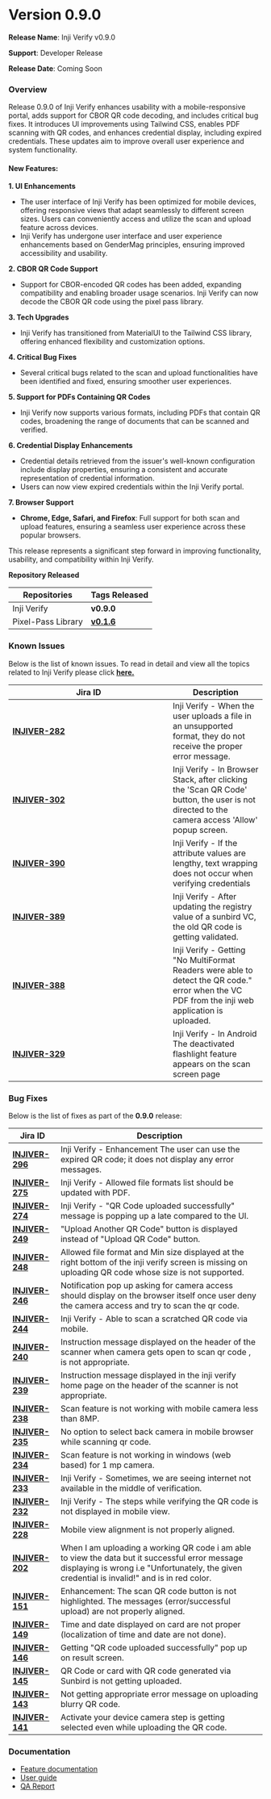 # Version 0.9.0

**Release Name**: Inji Verify v0.9.0

**Support**: Developer Release

**Release Date**: Coming Soon

### **Overview**

Release 0.9.0 of Inji Verify enhances usability with a mobile-responsive portal, adds support for CBOR QR code decoding, and includes critical bug fixes. It introduces UI improvements using Tailwind CSS, enables PDF scanning with QR codes, and enhances credential display, including expired credentials. These updates aim to improve overall user experience and system functionality.

#### **New Features:**

**1. UI Enhancements**

* The user interface of Inji Verify has been optimized for mobile devices, offering responsive views that adapt seamlessly to different screen sizes. Users can conveniently access and utilize the scan and upload feature across devices.
* Inji Verify has undergone user interface and user experience enhancements based on GenderMag principles, ensuring improved accessibility and usability.

**2. CBOR QR Code Support**

* Support for CBOR-encoded QR codes has been added, expanding compatibility and enabling broader usage scenarios. Inji Verify can now decode the CBOR QR code using the pixel pass library.

**3. Tech Upgrades**

* Inji Verify has transitioned from MaterialUI to the Tailwind CSS library, offering enhanced flexibility and customization options.

**4. Critical Bug Fixes**

* Several critical bugs related to the scan and upload functionalities have been identified and fixed, ensuring smoother user experiences.

**5. Support for PDFs Containing QR Codes**

* Inji Verify now supports various formats, including PDFs that contain QR codes, broadening the range of documents that can be scanned and verified.

**6. Credential Display Enhancements**

* Credential details retrieved from the issuer's well-known configuration include display properties, ensuring a consistent and accurate representation of credential information.
* Users can now view expired credentials within the Inji Verify portal.

**7. Browser Support**

* **Chrome, Edge, Safari, and Firefox**: Full support for both scan and upload features, ensuring a seamless user experience across these popular browsers.

This release represents a significant step forward in improving functionality, usability, and compatibility within Inji Verify.

**Repository Released**

| Repositories       | Tags Released                                                        |
| ------------------ | -------------------------------------------------------------------- |
| Inji Verify        | **v0.9.0**                                                           |
| Pixel-Pass Library | [**v0.1.6**](https://www.npmjs.com/package/@mosip/pixelpass/v/0.1.6) |

### **Known Issues**

Below is the list of known issues. To read in detail and view all the topics related to Inji Verify please click [**here.**](https://mosip.atlassian.net/issues/?filter=-1\&jql=project%20%3D%20INJIVER%20AND%20type%20%3D%20Bug%20AND%20status%20%21%3D%20Closed%20ORDER%20BY%20created%20DESC)

<table><thead><tr><th width="302">Jira ID</th><th>Description</th></tr></thead><tbody><tr><td><a href="https://mosip.atlassian.net/browse/INJIVER-282"><strong>INJIVER-282</strong></a></td><td>Inji Verify - When the user uploads a file in an unsupported format, they do not receive the proper error message.</td></tr><tr><td><a href="https://mosip.atlassian.net/browse/INJIVER-302"><strong>INJIVER-302</strong></a></td><td>Inji Verify - In Browser Stack, after clicking the 'Scan QR Code' button, the user is not directed to the camera access 'Allow' popup screen.</td></tr><tr><td><a href="https://mosip.atlassian.net/browse/INJIVER-390"><strong>INJIVER-390</strong></a></td><td>Inji Verify - If the attribute values are lengthy, text wrapping does not occur when verifying credentials</td></tr><tr><td><a href="https://mosip.atlassian.net/browse/INJIVER-389"><strong>INJIVER-389</strong></a></td><td>Inji Verify - After updating the registry value of a sunbird VC, the old QR code is getting validated.</td></tr><tr><td><a href="https://mosip.atlassian.net/browse/INJIVER-388"><strong>INJIVER-388</strong></a></td><td>Inji Verify - Getting "No MultiFormat Readers were able to detect the QR code." error when the VC PDF from the inji web application is uploaded.</td></tr><tr><td><a href="https://mosip.atlassian.net/browse/INJIVER-329"><strong>INJIVER-329</strong></a></td><td>Inji Verify - In Android The deactivated flashlight feature appears on the scan screen page</td></tr></tbody></table>

### **Bug Fixes**

Below is the list of fixes as part of the **0.9.0** release:

| Jira ID                                                           | Description                                                                                                                                                                                     |
| ----------------------------------------------------------------- | ----------------------------------------------------------------------------------------------------------------------------------------------------------------------------------------------- |
| [**INJIVER-296**](https://mosip.atlassian.net/browse/INJIVER-296) | Inji Verify - Enhancement The user can use the expired QR code; it does not display any error messages.                                                                                         |
| [**INJIVER-275**](https://mosip.atlassian.net/browse/INJIVER-275) | Inji Verify - Allowed file formats list should be updated with PDF.                                                                                                                             |
| [**INJIVER-274**](https://mosip.atlassian.net/browse/INJIVER-274) | Inji Verify - "QR Code uploaded successfully" message is popping up a late compared to the UI.                                                                                                  |
| [**INJIVER-249**](https://mosip.atlassian.net/browse/INJIVER-249) | "Upload Another QR Code" button is displayed instead of "Upload QR Code" button.                                                                                                                |
| [**INJIVER-248**](https://mosip.atlassian.net/browse/INJIVER-248) | Allowed file format and Min size displayed at the right bottom of the inji verify screen is missing on uploading QR code whose size is not supported.                                           |
| [**INJIVER-246**](https://mosip.atlassian.net/browse/INJIVER-246) | Notification pop up asking for camera access should display on the browser itself once user deny the camera access and try to scan the qr code.                                                 |
| [**INJIVER-244**](https://mosip.atlassian.net/browse/INJIVER-244) | Inji Verify - Able to scan a scratched QR code via mobile.                                                                                                                                      |
| [**INJIVER-240**](https://mosip.atlassian.net/browse/INJIVER-240) | Instruction message displayed on the header of the scanner when camera gets open to scan qr code , is not appropriate.                                                                          |
| [**INJIVER-239**](https://mosip.atlassian.net/browse/INJIVER-239) | Instruction message displayed in the inji verify home page on the header of the scanner is not appropriate.                                                                                     |
| [**INJIVER-238**](https://mosip.atlassian.net/browse/INJIVER-238) | Scan feature is not working with mobile camera less than 8MP.                                                                                                                                   |
| [**INJIVER-235**](https://mosip.atlassian.net/browse/INJIVER-235) | No option to select back camera in mobile browser while scanning qr code.                                                                                                                       |
| [**INJIVER-234**](https://mosip.atlassian.net/browse/INJIVER-234) | Scan feature is not working in windows (web based) for 1 mp camera.                                                                                                                             |
| [**INJIVER-233**](https://mosip.atlassian.net/browse/INJIVER-233) | Inji Verify - Sometimes, we are seeing internet not available in the middle of verification.                                                                                                    |
| [**INJIVER-232**](https://mosip.atlassian.net/browse/INJIVER-232) | Inji Verify - The steps while verifying the QR code is not displayed in mobile view.                                                                                                            |
| [**INJIVER-228**](https://mosip.atlassian.net/browse/INJIVER-228) | Mobile view alignment is not properly aligned.                                                                                                                                                  |
| [**INJIVER-202**](https://mosip.atlassian.net/browse/INJIVER-202) | When I am uploading a working QR code i am able to view the data but it successful error message displaying is wrong i.e "Unfortunately, the given credential is invalid!" and is in red color. |
| [**INJIVER-151**](https://mosip.atlassian.net/browse/INJIVER-151) | Enhancement: The scan QR code button is not highlighted. The messages (error/successful upload) are not properly aligned.                                                                       |
| [**INJIVER-149**](https://mosip.atlassian.net/browse/INJIVER-149) | Time and date displayed on card are not proper (localization of time and date are not done).                                                                                                    |
| [**INJIVER-146**](https://mosip.atlassian.net/browse/INJIVER-146) | Getting "QR code uploaded successfully" pop up on result screen.                                                                                                                                |
| [**INJIVER-145**](https://mosip.atlassian.net/browse/INJIVER-145) | QR Code or card with QR code generated via Sunbird is not getting uploaded.                                                                                                                     |
| [**INJIVER-143**](https://mosip.atlassian.net/browse/INJIVER-143) | Not getting appropriate error message on uploading blurry QR code.                                                                                                                              |
| [**INJIVER-141**](https://mosip.atlassian.net/browse/INJIVER-141) | Activate your device camera step is getting selected even while uploading the QR code.                                                                                                          |

### **Documentation**

* [Feature documentation](https://docs.mosip.io/inji/inji-verify/functional-overview/features)
* [User guide](https://docs.mosip.io/inji/inji-verify/functional-overview/end-user-guide)
* [QA Report](https://app.gitbook.com/o/-M1FyzBr-VmticWYm8QI/s/aY8BQ4hdzhSchZV814Ev/\~/changes/514/inji-verify/releases/version-0.9.0/test-report)
